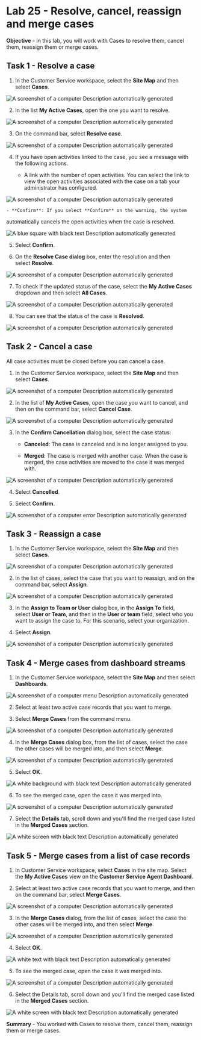 # Lab 25 - Resolve, cancel, reassign and merge cases

**Objective** - In this lab, you will work with Cases to resolve them, cancel them, reassign them or merge cases.

## Task 1 - Resolve a case

1.  In the Customer Service workspace, select the **Site Map** and then
    select **Cases**.

![A screenshot of a computer Description automatically
generated](./media/media25-new/image1.png)

2.  In the list **My Active Cases**, open the one you want to resolve.

![A screenshot of a computer Description automatically
generated](./media/media25-new/image2.png)

3.  On the command bar, select **Resolve case**.

![A screenshot of a computer Description automatically
generated](./media/media25-new/image3.png)

4.  If you have open activities linked to the case, you see a message
    with the following actions.

    - A link with the number of open activities. You can select the link
      to view the open activities associated with the case on a tab your
      administrator has configured.

![A screenshot of a computer Description automatically
generated](./media/media25-new/image4.png)

    - **Confirm**: If you select **Confirm** on the warning, the system
  automatically cancels the open activities when the case is resolved.

![A blue square with black text Description automatically
generated](./media/media25-new/image5.png)

5.  Select **Confirm**.

6.  On the **Resolve Case dialog** box, enter the resolution and then
    select **Resolve**.

![A screenshot of a computer Description automatically
generated](./media/media25-new/image6.png)

7.  To check if the updated status of the case, select the **My Active
    Cases** dropdown and then select **All Cases**.

![A screenshot of a computer Description automatically
generated](./media/media25-new/image7.png)

8.  You can see that the status of the case is **Resolved**.

![A screenshot of a computer Description automatically
generated](./media/media25-new/image8.png)

## Task 2 - Cancel a case

All case activities must be closed before you can cancel a case.

1.  In the Customer Service workspace, select the **Site Map** and then
    select **Cases**.

![A screenshot of a computer Description automatically
generated](./media/media25-new/image1.png)

2.  In the list of **My Active Cases**, open the case you want to cancel,
    and then on the command bar, select **Cancel Case**.

![A screenshot of a computer Description automatically
generated](./media/media25-new/image9.png)

3.  In the **Confirm Cancellation** dialog box, select the case status:

    - **Canceled**: The case is canceled and is no longer assigned to
      you.

    - **Merged**: The case is merged with another case. When the case is
      merged, the case activities are moved to the case it was merged
      with.

![A screenshot of a computer Description automatically
generated](./media/media25-new/image10.png)

4.  Select **Cancelled**.

5.  Select **Confirm**.

![A screenshot of a computer error Description automatically
generated](./media/media25-new/image11.png)

## Task 3 - Reassign a case

1.  In the Customer Service workspace, select the **Site Map** and then
    select **Cases**.

![A screenshot of a computer Description automatically
generated](./media/media25-new/image1.png)

2.  In the list of cases, select the case that you want to reassign, and
    on the command bar, select **Assign**.

![A screenshot of a computer Description automatically
generated](./media/media25-new/image12.png)

3.  In the **Assign to Team or User** dialog box, in the **Assign
    To** field, select **User or Team**, and then in the **User or
    team** field, select who you want to assign the case to. For this
    scenario, select your organization.

4.  Select **Assign**.

![A screenshot of a computer Description automatically
generated](./media/media25-new/image13.png)

## Task 4 - Merge cases from dashboard streams

1.  In the Customer Service workspace, select the **Site Map** and then
    select **Dashboards**.

![A screenshot of a computer menu Description automatically
generated](./media/media25-new/image14.png)

2.  Select at least two active case records that you want to merge.

3.  Select **Merge Cases** from the command menu.

![A screenshot of a computer Description automatically
generated](./media/media25-new/image15.png)

4.  In the **Merge Cases** dialog box, from the list of cases, select
    the case the other cases will be merged into, and then
    select **Merge**.

![A screenshot of a computer Description automatically
generated](./media/media25-new/image16.png)

5.  Select **OK**.

![A white background with black text Description automatically
generated](./media/media25-new/image17.png)

6.  To see the merged case, open the case it was merged into.

![A screenshot of a computer Description automatically
generated](./media/media25-new/image18.png)

7.  Select the **Details** tab, scroll down and you'll find the merged case
    listed in the **Merged Cases** section.

![A white screen with black text Description automatically
generated](./media/media25-new/image19.png)

## Task 5 - Merge cases from a list of case records

1.  In Customer Service workspace, select **Cases** in the site map.
    Select the **My Active Cases** view on the **Customer Service Agent
    Dashboard**.

2.  Select at least two active case records that you want to merge, and
    then on the command bar, select **Merge Cases**.

![A screenshot of a computer Description automatically
generated](./media/media25-new/image20.png)

3.  In the **Merge Cases** dialog, from the list of cases, select the
    case the other cases will be merged into, and then select **Merge**.

![A screenshot of a computer Description automatically
generated](./media/media25-new/image21.png)

4.  Select **OK**.

![A white text with black text Description automatically
generated](./media/media25-new/image22.png)

5.  To see the merged case, open the case it was merged into.

![A screenshot of a computer Description automatically
generated](./media/media25-new/image23.png)

6.  Select the Details tab, scroll down and you'll find the merged case
    listed in the **Merged Cases** section.

![A white screen with black text Description automatically
generated](./media/media25-new/image24.png)

**Summary** - You worked with Cases to resolve them, cancel them, reassign them or merge cases.
